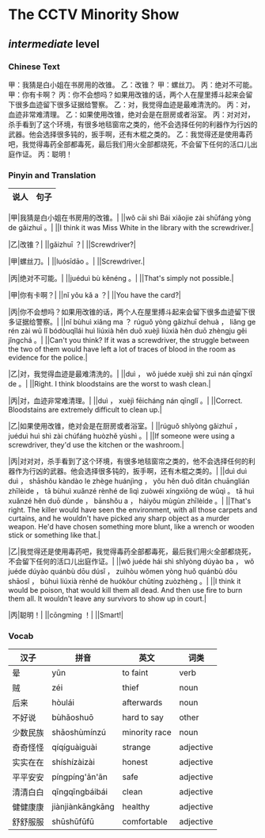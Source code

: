 # The CCTV Minority Show
## *intermediate* level

### Chinese Text
甲：我猜是白小姐在书房用的改锥。
乙：改锥？
甲：螺丝刀。
丙：绝对不可能。
甲：你有卡啊？
丙：你不会想吗？如果用改锥的话，两个人在屋里搏斗起来会留下很多血迹留下很多证据给警察。
乙：对，我觉得血迹是最难清洗的。
丙：对，血迹非常难清理。
乙：如果使用改锥，绝对会是在厨房或者浴室。
丙：对对对，杀手看到了这个环境，有很多地毯窗帘之类的，他不会选择任何的利器作为行凶的武器。他会选择很多钝的，扳手啊，还有木棍之类的。
乙：我觉得还是使用毒药吧，我觉得毒药全部都毒死，最后我们用火全部都烧死，不会留下任何的活口儿出庭作证。
丙：聪明！

### Pinyin and Translation
|说人|句子|
|----|----|

|甲|我猜是白小姐在书房用的改锥。|
||wǒ cāi shì Bái xiǎojie zài shūfáng yòng de gǎizhuī 。|
||I think it was Miss White in the library with the screwdriver.|

|乙|改锥？|
||gǎizhuī ？|
||Screwdriver?|

|甲|螺丝刀。|
||luósīdāo 。|
||Screwdriver.|

|丙|绝对不可能。|
||juéduì bù kěnéng 。|
||That's simply not possible.|

|甲|你有卡啊？|
||nǐ yǒu kǎ a ？|
||You have the card?|

|丙|你不会想吗？如果用改锥的话，两个人在屋里搏斗起来会留下很多血迹留下很多证据给警察。|
||nǐ bùhuì xiǎng ma ？ rúguǒ yòng gǎizhuī dehuà ， liǎng ge rén zài wū lǐ bódòuqǐlái huì liúxià hěn duō xuèjì liúxià hěn duō zhèngju gěi jǐngchá 。|
||Can't you think? If it was a screwdriver, the struggle between the two of them would have left a lot of traces of blood in the room as evidence for the police.|

|乙|对，我觉得血迹是最难清洗的。|
||duì ， wǒ juéde xuèjì shì zuì nán qīngxǐ de 。|
||Right. I think bloodstains are the worst to wash clean.|

|丙|对，血迹非常难清理。|
||duì ， xuèjì fēicháng nán qīnglǐ 。|
||Correct. Bloodstains are extremely difficult to clean up.|

|乙|如果使用改锥，绝对会是在厨房或者浴室。|
||rúguǒ shǐyòng gǎizhuī ， juéduì huì shì zài chúfáng huòzhě yùshì 。|
||If someone were using a screwdriver, they'd use the kitchen or the washroom.|

|丙|对对对，杀手看到了这个环境，有很多地毯窗帘之类的，他不会选择任何的利器作为行凶的武器。他会选择很多钝的，扳手啊，还有木棍之类的。|
||duì duì duì ， shāshǒu kàndào le zhège huánjìng ， yǒu hěn duō dìtǎn chuānglián zhīlèide ， tā bùhuì xuǎnzé rènhé de lìqì zuòwéi xíngxiōng de wǔqì 。 tā huì xuǎnzé hěn duō dùnde ， bānshǒu a ， háiyǒu mùgùn zhīlèide 。|
||That's right. The killer would have seen the environment, with all those carpets and curtains, and he wouldn't have picked any sharp object as a murder weapon. He'd have chosen something more blunt, like a wrench or wooden stick or something like that.|

|乙|我觉得还是使用毒药吧，我觉得毒药全部都毒死，最后我们用火全部都烧死，不会留下任何的活口儿出庭作证。|
||wǒ juéde hái shì shǐyòng dúyào ba ， wǒ juéde dúyào quánbù dōu dúsǐ ， zuìhòu wǒmen yòng huǒ quánbù dōu shāosǐ ， bùhuì liúxià rènhé de huókǒur chūtíng  zuòzhèng 。|
||I think it would be poison, that would kill them all dead. And then use fire to burn them all. It wouldn't leave any survivors to show up in court.|

|丙|聪明！|
||cōngming ！|
||Smart!|
### Vocab
|汉子|拼音|英文|词类|
|----|----|----|----|
|晕|yūn|to faint|verb|
|贼|zéi|thief|noun|
|后来|hòulái|afterwards|noun|
|不好说|bùhǎoshuō|hard to say|other|
|少数民族|shǎoshùmínzú|minority race|noun|
|奇奇怪怪|qíqíguàiguài|strange|adjective|
|实实在在|shíshízàizài|honest|adjective|
|平平安安|píngpíng'ān'ān|safe|adjective|
|清清白白|qīngqīngbáibái|clean|adjective|
|健健康康|jiànjiànkāngkāng|healthy|adjective|
|舒舒服服|shūshūfūfū|comfortable|adjective|